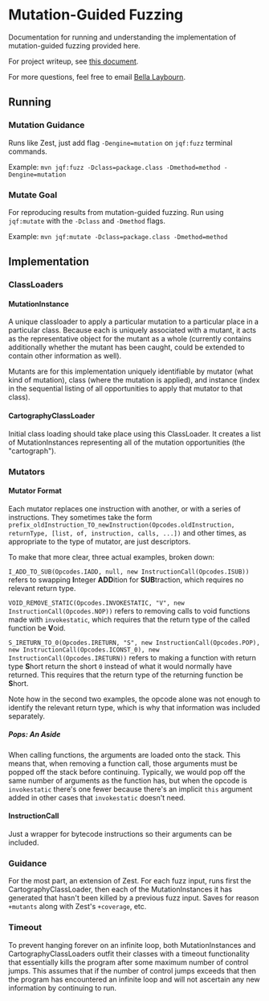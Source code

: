 # Mutation-Guided Fuzzing
Documentation for running and understanding the implementation of mutation-guided fuzzing provided here.

For project writeup, see [this document](https://saphirasnow.github.io/17-355/Bella_Laybourn_17355_Project.pdf).

For more questions, feel free to email [Bella Laybourn](mailto:ilaybour@andrew.cmu.edu).

## Running
### Mutation Guidance
Runs like Zest, just add flag `-Dengine=mutation` on `jqf:fuzz` terminal commands.

Example: `mvn jqf:fuzz -Dclass=package.class -Dmethod=method -Dengine=mutation`

### Mutate Goal
For reproducing results from mutation-guided fuzzing. Run using `jqf:mutate` with the `-Dclass` and `-Dmethod` flags.

Example: `mvn jqf:mutate -Dclass=package.class -Dmethod=method`

## Implementation
### ClassLoaders
#### MutationInstance
A unique classloader to apply a particular mutation to a particular place in a particular class. 
Because each is uniquely associated with a mutant, it acts as the representative object for the mutant as a whole (currently contains additionally whether the mutant has been caught, could be extended to contain other information as well).

Mutants are for this implementation uniquely identifiable by mutator (what kind of mutation), class (where the mutation is applied), and instance (index in the sequential listing of all opportunities to apply that mutator to that class).

#### CartographyClassLoader
Initial class loading should take place using this ClassLoader. It creates a list of MutationInstances representing all of the mutation opportunities (the "cartograph").

### Mutators
#### Mutator Format
Each mutator replaces one instruction with another, or with a series of instructions. 
They sometimes take the form `prefix_oldInstruction_TO_newInstruction(Opcodes.oldInstruction, returnType, [list, of, instruction, calls, ...])` and other times, as appropriate to the type of mutator, are just descriptors.

To make that more clear, three actual examples, broken down:

`I_ADD_TO_SUB(Opcodes.IADD, null, new InstructionCall(Opcodes.ISUB))`
refers to swapping <b>I</b>nteger <b>ADD</b>ition for <b>SUB</b>traction, which requires no relevant return type.

`VOID_REMOVE_STATIC(Opcodes.INVOKESTATIC, "V", new InstructionCall(Opcodes.NOP))`
refers to removing calls to void functions made with `invokestatic`, which requires that the return type of the called function be <b>V</b>oid.

`S_IRETURN_TO_0(Opcodes.IRETURN, "S", new InstructionCall(Opcodes.POP), new InstructionCall(Opcodes.ICONST_0), new InstructionCall(Opcodes.IRETURN))`
refers to making a function with return type <b>S</b>hort return the short `0` instead of what it would normally have returned. This requires that the return type of the returning function be <b>S</b>hort.

Note how in the second two examples, the opcode alone was not enough to identify the relevant return type, which is why that information was included separately.

##### Pops: An Aside
When calling functions, the arguments are loaded onto the stack. This means that, when removing a function call, those arguments must be popped off the stack before continuing. 
Typically, we would pop off the same number of arguments as the function has, but when the opcode is `invokestatic` there's one fewer because there's an implicit `this` argument added in other cases that `invokestatic` doesn't need.

#### InstructionCall
Just a wrapper for bytecode instructions so their arguments can be included.

### Guidance
For the most part, an extension of Zest.
For each fuzz input, runs first the CartographyClassLoader, then each of the MutationInstances it has generated that hasn't been killed by a previous fuzz input.
Saves for reason `+mutants` along with Zest's `+coverage`, etc.

### Timeout
To prevent hanging forever on an infinite loop, both MutationInstances and CartographyClassLoaders outfit their classes with a timeout functionality that essentially kills the program after some maximum number of control jumps.
This assumes that if the number of control jumps exceeds that then the program has encountered an infinite loop and will not ascertain any new information by continuing to run.
